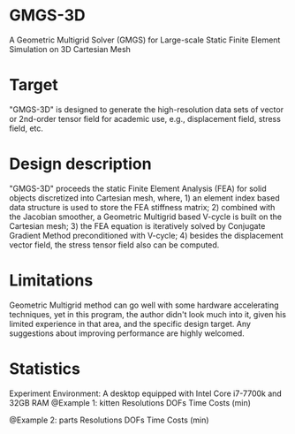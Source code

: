 # GMGS-3D
A Geometric Multigrid Solver (GMGS) for Large-scale Static Finite Element Simulation on 3D Cartesian Mesh 

# Target
"GMGS-3D" is designed to generate the high-resolution data sets of vector or 2nd-order tensor field for academic use, 
e.g., displacement field, stress field, etc.

# Design description
"GMGS-3D" proceeds the static Finite Element Analysis (FEA) for solid objects discretized into Cartesian mesh, where,
	1) an element index based data structure is used to store the FEA stiffness matrix;
	2) combined with the Jacobian smoother, a Geometric Multigrid based V-cycle is built on the Cartesian mesh;
	3) the FEA equation is iteratively solved by Conjugate Gradient Method preconditioned with V-cycle;
	4) besides the displacement vector field, the stress tensor field also can be computed.
	
# Limitations
Geometric Multigrid method can go well with some hardware accelerating techniques, yet in this program, the author didn't 
look much into it, given his limited experience in that area, and the specific design target. Any suggestions about improving
performance are highly welcomed.

# Statistics
Experiment Environment: A desktop equipped with Intel Core i7-7700k and 32GB RAM
@Example 1: kitten
	Resolutions			DOFs			Time Costs (min)
	


@Example 2: parts
	Resolutions			DOFs			Time Costs (min)